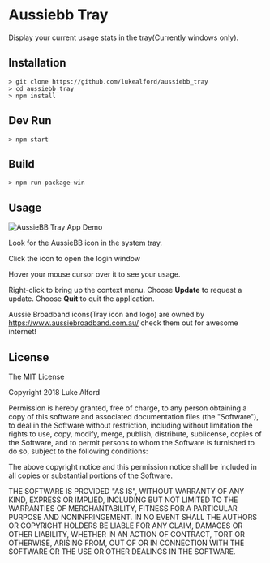 # Aussiebb Tray

Display your current usage stats in the tray(Currently windows only).

## Installation

    > git clone https://github.com/lukealford/aussiebb_tray
    > cd aussiebb_tray
    > npm install

## Dev Run

    > npm start

## Build

    > npm run package-win

## Usage

![AussieBB Tray App Demo](https://i.imgur.com/wgQEtjV.gifv)

Look for the AussieBB icon in the system tray.

Click the icon to open the login window

Hover your mouse cursor over it to see your usage.

Right-click to bring up the context menu. Choose **Update** to request a update. Choose **Quit** to quit the application.

Aussie Broadband icons(Tray icon and logo) are owned by https://www.aussiebroadband.com.au/ check them out for awesome internet!

## License

The MIT License

Copyright 2018 Luke Alford

Permission is hereby granted, free of charge, to any person obtaining a copy of this software and associated documentation files (the "Software"), to deal in the Software without restriction, including without limitation the rights to use, copy, modify, merge, publish, distribute, sublicense, copies of the Software, and to permit persons to whom the Software is furnished to do so, subject to the following conditions:

The above copyright notice and this permission notice shall be included in all copies or substantial portions of the Software.

THE SOFTWARE IS PROVIDED "AS IS", WITHOUT WARRANTY OF ANY KIND, EXPRESS OR IMPLIED, INCLUDING BUT NOT LIMITED TO THE WARRANTIES OF MERCHANTABILITY, FITNESS FOR A PARTICULAR PURPOSE AND NONINFRINGEMENT. IN NO EVENT SHALL THE AUTHORS OR COPYRIGHT HOLDERS BE LIABLE FOR ANY CLAIM, DAMAGES OR OTHER LIABILITY, WHETHER IN AN ACTION OF CONTRACT, TORT OR OTHERWISE, ARISING FROM, OUT OF OR IN CONNECTION WITH THE SOFTWARE OR THE USE OR OTHER DEALINGS IN THE SOFTWARE.


